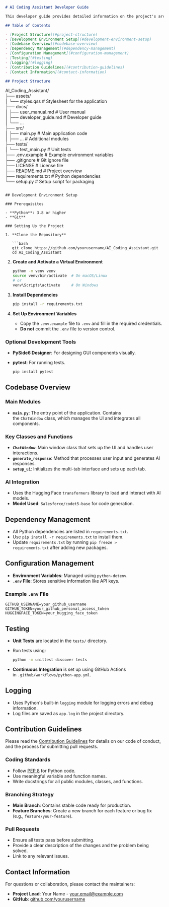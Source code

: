 ```markdown
# AI Coding Assistant Developer Guide

This developer guide provides detailed information on the project's architecture, code structure, and instructions for contributing to the development of the **AI Coding Assistant**.

## Table of Contents

- [Project Structure](#project-structure)
- [Development Environment Setup](#development-environment-setup)
- [Codebase Overview](#codebase-overview)
- [Dependency Management](#dependency-management)
- [Configuration Management](#configuration-management)
- [Testing](#testing)
- [Logging](#logging)
- [Contribution Guidelines](#contribution-guidelines)
- [Contact Information](#contact-information)

## Project Structure
````



AI_Coding_Assistant/  
├── assets/  
│ └── styles.qss # Stylesheet for the application  
├── docs/  
│ ├── user_manual.md # User manual  
│ ├── developer_guide.md # Developer guide  
│ └── ...  
├── src/  
│ ├── main.py # Main application code  
│ ├── ... # Additional modules  
├── tests/  
│ └── test_main.py # Unit tests  
├── .env.example # Example environment variables  
├── .gitignore # Git ignore file  
├── LICENSE # License file  
├── README.md # Project overview  
├── requirements.txt # Python dependencies  
└── setup.py # Setup script for packaging

```

## Development Environment Setup

### Prerequisites

- **Python**: 3.8 or higher
- **Git**

### Setting Up the Project

1. **Clone the Repository**

   ```bash
   git clone https://github.com/yourusername/AI_Coding_Assistant.git
   cd AI_Coding_Assistant
```



2. **Create and Activate a Virtual Environment**
    
    ```bash
    python -m venv venv
    source venv/bin/activate  # On macOS/Linux
    # or
    venv\Scripts\activate     # On Windows
    ```
    

    
3. **Install Dependencies**
    
    ```bash
    pip install -r requirements.txt
    ```
    

    
4. **Set Up Environment Variables**
    
    - Copy the `.env.example` file to `.env` and fill in the required credentials.
    - **Do not** commit the `.env` file to version control.

### Optional Development Tools

- **PySide6 Designer**: For designing GUI components visually.
    
- **pytest**: For running tests.
    
    ```bash
    pip install pytest
    ```
    

    

## Codebase Overview

### Main Modules

- **`main.py`**: The entry point of the application. Contains the `ChatWindow` class, which manages the UI and integrates all components.

### Key Classes and Functions

- **`ChatWindow`**: Main window class that sets up the UI and handles user interactions.
- **`generate_response`**: Method that processes user input and generates AI responses.
- **`setup_ui`**: Initializes the multi-tab interface and sets up each tab.

### AI Integration

- Uses the Hugging Face `transformers` library to load and interact with AI models.
- **Model Used**: `Salesforce/codet5-base` for code generation.

## Dependency Management

- All Python dependencies are listed in `requirements.txt`.
- Use `pip install -r requirements.txt` to install them.
- Update `requirements.txt` by running `pip freeze > requirements.txt` after adding new packages.

## Configuration Management

- **Environment Variables**: Managed using `python-dotenv`.
- **`.env` File**: Stores sensitive information like API keys.

### Example `.env` File

```env
GITHUB_USERNAME=your_github_username
GITHUB_TOKEN=your_github_personal_access_token
HUGGINGFACE_TOKEN=your_hugging_face_token
```



## Testing

- **Unit Tests** are located in the `tests/` directory.
    
- Run tests using:
    
    ```bash
    python -m unittest discover tests
    ```
    

    
- **Continuous Integration** is set up using GitHub Actions in `.github/workflows/python-app.yml`.
    

## Logging

- Uses Python's built-in `logging` module for logging errors and debug information.
- Log files are saved as `app.log` in the project directory.

## Contribution Guidelines

Please read the [Contribution Guidelines](https://yuntian-deng-o1.hf.space/CONTRIBUTING.md) for details on our code of conduct, and the process for submitting pull requests.

### Coding Standards

- Follow [PEP 8](https://www.python.org/dev/peps/pep-0008/) for Python code.
- Use meaningful variable and function names.
- Write docstrings for all public modules, classes, and functions.

### Branching Strategy

- **Main Branch**: Contains stable code ready for production.
- **Feature Branches**: Create a new branch for each feature or bug fix (e.g., `feature/your-feature`).

### Pull Requests

- Ensure all tests pass before submitting.
- Provide a clear description of the changes and the problem being solved.
- Link to any relevant issues.

## Contact Information

For questions or collaboration, please contact the maintainers:

- **Project Lead**: Your Name - [your.email@example.com](mailto:your.email@example.com)
- **GitHub**: [github.com/yourusername](https://github.com/yourusername)

````
